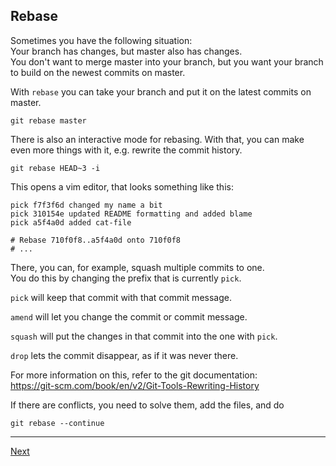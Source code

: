 ## Rebase

Sometimes you have the following situation:  
Your branch has changes, but master also has changes.  
You don't want to merge master into your branch, but you want your branch to build on the newest commits on master.  

With `rebase` you can take your branch and put it on the latest commits on master.

```
git rebase master
```

There is also an interactive mode for rebasing. With that, you can make even more things with it, e.g. rewrite the commit history.

```
git rebase HEAD~3 -i
```
This opens a vim editor, that looks something like this:

```
pick f7f3f6d changed my name a bit
pick 310154e updated README formatting and added blame
pick a5f4a0d added cat-file

# Rebase 710f0f8..a5f4a0d onto 710f0f8
# ...
```

There, you can, for example, squash multiple commits to one.    
You do this by changing the prefix that is currently `pick`.  

`pick` will keep that commit with that commit message.

`amend` will let you change the commit or commit message.

`squash` will put the changes in that commit into the one with `pick`.

`drop` lets the commit disappear, as if it was never there.

For more information on this, refer to the git documentation:  
https://git-scm.com/book/en/v2/Git-Tools-Rewriting-History

If there are conflicts, you need to solve them, add the files, and do
```
git rebase --continue
```

---

[Next](15-resolving-conflicts.md)
